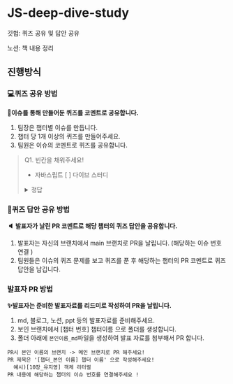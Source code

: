 # JS-deep-dive-study
깃헙: 퀴즈 공유 및 답안 공유

노션: 책 내용 정리

## 진행방식
###  💻퀴즈 공유 방법
<b> 🎈이슈를 통해 만들어둔 퀴즈를 코멘트로 공유합니다. </b>
1. 팀장은 챕터별 이슈를 만듭니다. 
2. 챕터 당 1개 이상의 퀴즈를 만들어주세요.
3. 팀원은 이슈의 코멘트로 퀴즈를 공유합니다.

> Q1. 빈칸을 채워주세요!
> - 자바스립트 [  ] 다이브 스터디
> 
> <details>
> <summary>정답</summary>
> <div markdown="1">
> 
> 자바스크립트 딥 다이브 스터디
> 
> </div>
> </details>

### 🎁퀴즈 답안 공유 방법
<b> 🔈 발표자가 날린 PR 코멘트로 해당 챕터의 퀴즈 답안을 공유합니다. </b>
1. 발표자는 자신의 브랜치에서 main 브랜치로 PR을 날립니다. (해당하는 이슈 번호 연결 )
2. 팀원들은 이슈의 퀴즈 문제를 보고 퀴즈를 푼 후 해당하는 챕터의 PR 코멘트로 퀴즈 답안을 남깁니다.

### 발표자 PR 방법
<b> ✨발표자는 준비한 발표자료를 리드미로 작성하여 PR을 날립니다. </b>
1. md, 블로그, 노션, ppt 등의 발표자료를 준비해주세요.
2. 보인 브랜치에서 [챕터 번호] 챕터이름 으로 폴더를 생성합니다.
3. 폴더 아래에 `본인이름_md`파일을 생성하여 발표 자료를 첨부해서 PR 합니다. 
```
PR시 본인 이름의 브랜치 -> 메인 브랜치로 PR 해주세요!
PR 제목은 '[챕터_본인 이름] 챕터 이름' 으로 작성해주세요!
  예시)[10장_유지영] 객체 리터럴
PR 내용에 해당하는 챕터의 이슈 번호를 연결해주세요 !
```
